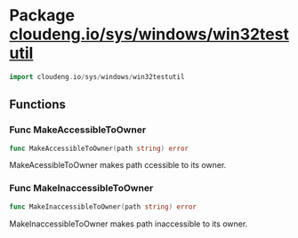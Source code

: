 # Package [cloudeng.io/sys/windows/win32testutil](https://pkg.go.dev/cloudeng.io/sys/windows/win32testutil?tab=doc)

```go
import cloudeng.io/sys/windows/win32testutil
```


## Functions
### Func MakeAccessibleToOwner
```go
func MakeAccessibleToOwner(path string) error
```
MakeAcessibleToOwner makes path ccessible to its owner.

### Func MakeInaccessibleToOwner
```go
func MakeInaccessibleToOwner(path string) error
```
MakeInaccessibleToOwner makes path inaccessible to its owner.




